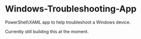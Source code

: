 # Windows-Troubleshooting-App

PowerShell\XAML app to help troubleshoot a Windows device.

Currently still building this at the moment.
